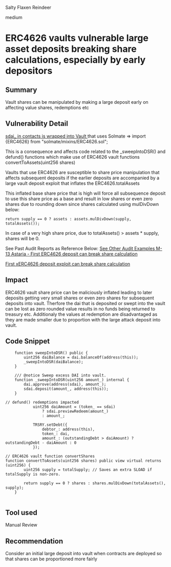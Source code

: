 Salty Flaxen Reindeer

medium

# ERC4626 vaults vulnerable large asset deposits breaking share calculations, especially by early depositors
## Summary
Vault shares can be manipulated by making a large deposit early on affecting value shares, redemptions etc 

## Vulnerability Detail
[sdai_ in contacts is wrapped into Vault ](https://github.com/sherlock-audit/2023-08-cooler/blob/main/Cooler/src/Clearinghouse.sol#L86C8-L86C31) that uses Solmate => import {ERC4626} from "solmate/mixins/ERC4626.sol";

This is a consequence and affects code related to the _sweepIntoDSR() and defund() functions which make use of ERC4626 vault functions convertToAssets(uint256 shares)

Vaults that use ERC4626 are susceptible to share price manipulation that affects subsequent deposits if the earlier deposits are accompanied by a large vault deposit exploit that inflates the ERC4626.totalAssets

This  inflated  base share price that is high will force all subsequence deposit to use this share price as a base and result in low shares or even zero shares due to rounding down since shares calculated using mulDivDown below:
```solidity 
return supply == 0 ? assets : assets.mulDivDown(supply, totalAssets());
```
In case of a very high share price, due to totalAssets() > assets * supply, shares will be 0.

See Past Audit Reports as Reference Below:
[See Other Audit Examples M-13 Astaria - First ERC4626 deposit can break share calculation](https://solodit.xyz/issues/m-13-first-erc4626-deposit-can-break-share-calculation-sherlock-astaria-astaria-git)

[First xERC4626 deposit exploit can break share calculation](https://solodit.xyz/issues/m-02-first-xerc4626-deposit-exploit-can-break-share-calculation-code4rena-tribe-xtribe-contest-git)

## Impact
ERC4626 vault share price can be maliciously inflated leading to later deposits getting very small shares or even zero shares for subsequent deposits into vault. Therfore the dai that is deposited or swept into the vault can be lost as zero rounded value results in no funds being returned to treasury etc. Additionaly the values at redemption are disadvantaged as they are made smaller due to proportion with the large attack deposit into vault. 

## Code Snippet

```solidity
    function sweepIntoDSR() public {
        uint256 daiBalance = dai.balanceOf(address(this));
        _sweepIntoDSR(daiBalance);
    }

    /// @notice Sweep excess DAI into vault.
    function _sweepIntoDSR(uint256 amount_) internal {
        dai.approve(address(sdai), amount_);
        sdai.deposit(amount_, address(this));
    }

// defund() redemptions impacted
            uint256 daiAmount = (token_ == sdai)
                ? sdai.previewRedeem(amount_)
                : amount_;
    
            TRSRY.setDebt({
                debtor_: address(this),
                token_: dai,
                amount_: (outstandingDebt > daiAmount) ? outstandingDebt - daiAmount : 0
            });

// ERC4626 vault function convertShares
function convertToAssets(uint256 shares) public view virtual returns (uint256) {
        uint256 supply = totalSupply; // Saves an extra SLOAD if totalSupply is non-zero.

        return supply == 0 ? shares : shares.mulDivDown(totalAssets(), supply);
    }


```

## Tool used
Manual Review

## Recommendation
Consider an initial large deposit into vault when contracts are deployed so that shares can be proportioned more fairly 

